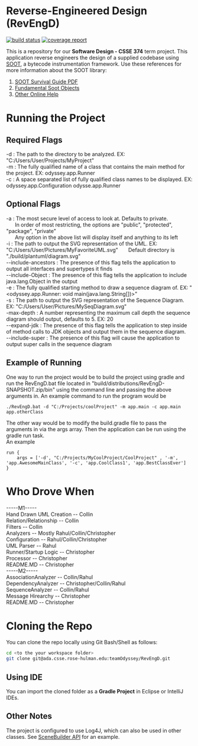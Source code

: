 # Reverse-Engineered Design (RevEngD)

[![build status](https://ada.csse.rose-hulman.edu/teamOdyssey/RevEngD/badges/master/build.svg)](https://ada.csse.rose-hulman.edu/teamOdyssey/RevEngD/commits/master)
[![coverage report](https://ada.csse.rose-hulman.edu/teamOdyssey/RevEngD/badges/master/coverage.svg)](https://ada.csse.rose-hulman.edu/teamOdyssey/RevEngD/commits/master)

This is a repository for our **Software Design - CSSE 374** term project. This application reverse engineers the design of a supplied codebase using [SOOT](https://github.com/Sable/soot), a bytecode instrumentation framework. Use these references for more information about the SOOT library:
1. [SOOT Survival Guide PDF](http://www.brics.dk/SootGuide/sootsurvivorsguide.pdf)
2. [Fundamental Soot Objects](https://github.com/Sable/soot/wiki/Fundamental-Soot-objects)
3. [Other Online Help](https://github.com/Sable/soot/wiki/Getting-help)

# Running the Project
## Required Flags
  -d : The path to the directory to be analyzed. EX: "C:/Users/User/Projects/MyProject"  
  -m : The fully qualified name of a class that contains the main method for the project. EX: odyssey.app.Runner  
  -c : A space separated list of fully qualified class names to be displayed.  EX: odyssey.app.Configuration odysse.app.Runner
## Optional Flags
  -a : The most secure level of access to look at. Defaults to private.  
  &nbsp;&nbsp;&nbsp;&nbsp;&nbsp;&nbsp;In order of most restricting, the options are "public", "protected", "package", "private"  
  &nbsp;&nbsp;&nbsp;&nbsp;&nbsp;&nbsp;Any option in the above list will display itself and anything to its left   
  -i : The path to output the SVG representation of the UML. EX: "C:/Users/User/Pictures/MyFavoriteUML.svg" 
  &nbsp;&nbsp;&nbsp;&nbsp;&nbsp;&nbsp;Default directory is "./build/plantuml/diagram.svg"    
  --include-ancestors : The presence of this flag tells the application to output all interfaces and supertypes it finds    
  --include-Object : The presence of this flag tells the application to include java.lang.Object in the output    
  -e : The fully qualified starting method to draw a sequence diagram of. EX: "<odyssey.app.Runner: void main(java.lang.String[])>"  
  -s : The path to output the SVG representation of the Sequence Diagram. EX: "C:/Users/User/Pictures/MySeqDiagram.svg"  
  -max-depth : A number representing the maximum call depth the sequence diagram should output, defaults to 5. EX: 20  
  --expand-jdk : The presence of this flag tells the application to step inside of method calls to JDK objects and output them in the sequence diagram.   
  --include-super : The presence of this flag will cause the application to output super calls in the sequence diagram   
## Example of Running
One way to run the project would be to build the project using gradle and run the RevEngD.bat file located in
"build/distributions/RevEngD-SNAPSHOT.zip/bin" using the command line and passing the above arguments in. An example command to run the program would be  
```
./RevEngD.bat -d "C:/Projects/coolProject" -m app.main -c app.main app.otherClass
 ```
 The other way would be to modify the build.gradle file to pass the arguments in via the args array. Then the application can be run using the gradle run task.  
 An example 
 ```
 run {
     args = ['-d', "C:/Projects/MyCoolProject/CoolProject" , '-m', 'app.AwesomeMainClass', '-c', 'app.CoolClass1', 'app.BestClassEver']
 }
```

# Who Drove When
-----M1-----  
Hand Drawn UML Creation -- Collin    
Relation/Relationship -- Collin     
Filters -- Collin   
Analyzers -- Mostly Rahul/Collin/Christopher  
Configuration -- Rahul/Collin/Christopher    
UML Parser -- Rahul   
Runner/Startup Logic -- Christopher     
Processor -- Christopher     
README.MD -- Christopher  
-----M2-----  
AssociationAnalyzer -- Collin/Rahul  
DependencyAnalyzer -- Christopher/Collin/Rahul  
SequenceAnalyzer -- Collin/Rahul  
Message Hirearchy -- Christopher  
README.MD -- Christopher  

# Cloning the Repo
You can clone the repo locally using Git Bash/Shell as follows:
```bash
cd <to the your workspace folder>
git clone git@ada.csse.rose-hulman.edu:teamOdyssey/RevEngD.git
```

## Using IDE
You can import the cloned folder as a **Gradle Project** in Eclipse or IntelliJ IDEs.

## Other Notes
The project is configured to use Log4J, which can also be used in other classes. 
See [SceneBuilder API](/src/main/java/csse374/revengd/soot/SceneBuilder.java) for an example. 

